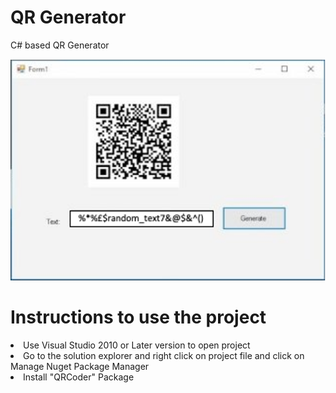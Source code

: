 # QR Generator
C# based QR Generator

![](QR.png)

# Instructions to use the project  
   <li>Use Visual Studio 2010 or Later version to open project</li>
   <li>Go to the solution explorer and right click on project file and click on Manage Nuget Package Manager</li>
   <li>Install "QRCoder" Package</li>

